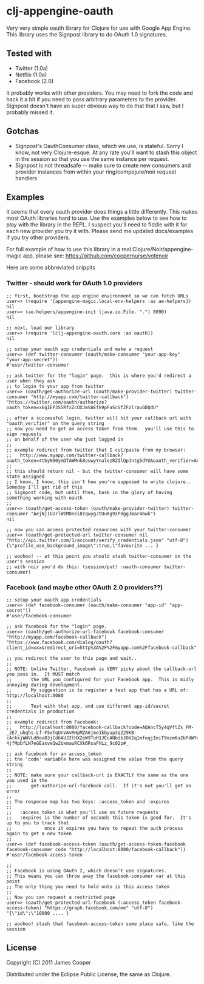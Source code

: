 # clj-appengine-oauth

Very very simple oauth library for Clojure for use with Google App Engine.  This library uses the
Signpost library to do OAuth 1.0 signatures.

## Tested with

* Twitter (1.0a)
* Netflix (1.0a)
* Facebook (2.0)

It probably works with other providers. You may need to fork the code and hack it a bit if you need to pass arbitrary
parameters to the provider.  Signpost doesn't have an super obvious way to do that that I saw, but I probably missed it.

## Gotchas

* Signpost's OauthConsumer class, which we use, is stateful. Sorry I know, not very Clojure-esque.  At any rate you'll want to stash this object in the session so that you use the same instance per request.
* Signpost is not threadsafe -- make sure to create new consumers and provider instances from within your ring/compojure/noir request handlers

## Examples

It seems that every oauth provider does things a little differently.  This makes most OAuth libraries
hard to use.  Use the examples below to see how to play with the library in the REPL.  I suspect you'll
need to fiddle with it for each new provider you try it with.  Please send me updated docs/examples if you
try other providers.

For full example of how to use this library in a real Clojure/Noir/appengine-magic app,
please see: https://github.com/coopernurse/votenoir

Here are some abbreviated snippits

### Twitter - should work for OAuth 1.0 providers

    ;; first, bootstrap the app engine environment so we can fetch URLs
    user=> (require '[appengine-magic.local-env-helpers :as ae-helpers])
    nil
    user=> (ae-helpers/appengine-init (java.io.File. ".") 8090)
    nil

    ;; next, load our library
    user=> (require '[clj-appengine-oauth.core :as oauth])
    nil

    ;; setup your oauth app credentials and make a request
    user=> (def twitter-consumer (oauth/make-consumer "your-app-key" "your-app-secret"))
    #'user/twitter-consumer

    ;; ask twitter for the "login" page.  this is where you'd redirect a user when they ask
    ;; to login to your app from twitter
    user=> (oauth/get-authorize-url (oauth/make-provider-twitter) twitter-consumer "http://myapp.com/twitter-callback")
    "https://twitter.com/oauth/authorize?oauth_token=x6qIEP3S5RfxZcOXJmVAEfk9pFaScVfZFzlrauGDQdU"
    
    ;; after a successful login, twitter will hit your callback url with "oauth_verifier" on the query string
    ;; now you need to get an access token from them.  you'll use this to sign requests
    ;; on behalf of the user who just logged in
    ;;
    ;; example redirect from twitter that I cut/paste from my browser:
    ;;   http://www.myapp.com/twitter-callback?oauth_token=4tbyN90ymDTAWMnk8ouwyYnalezRZIlQpJntg5dYU&oauth_verifier=AejNj1GUrlW1MDnei8IqwygJtUuKg9zPdggJmar46wk
    ;;
    ;; this should return nil - but the twitter-consumer will have some state assigned
    ;; I know, I know, this isn't how you're supposed to write clojure..  Someday I'll get rid of this
    ;; Signpost code, but until then, bask in the glory of having something working with oauth
    ;;
    user=> (oauth/get-access-token (oauth/make-provider-twitter) twitter-consumer "AejNj1GUrlW1MDnei8IqwygJtUuKg9zPdggJmar46wk")
    nil

    ;; now you can access protected resources with your twitter-consumer
    user=> (oauth/get-protected-url twitter-consumer nil "http://api.twitter.com/1/account/verify_credentials.json" "utf-8")
    {\"profile_use_background_image\":true,\"favourite ... }

    ;; woohoo! -- at this point you should stash twitter-consumer on the user's session
    ;; with noir you'd do this: (session/put! :oauth-consumer twitter-consumer)

### Facebook (and maybe other OAuth 2.0 providers??)

    ;; setup your oauth app credentials
    user=> (def facebook-consumer (oauth/make-consumer "app-id" "app-secret"))
    #'user/facebook-consumer

    ;; ask facebook for the "login" page.
    user=> (oauth/get-authorize-url-facebook facebook-consumer "http://myapp.com/facebook-callback")
    "https://www.facebook.com/dialog/oauth?client_id=xxx&redirect_uri=http%3A%2F%2Fmyapp.com%2Ffacebook-callback"

    ;; you redirect the user to this page and wait..
    ;;
    ;; NOTE: Unlike Twitter, Facebook is VERY picky about the callback-url you pass in.  It MUST match
    ;;       the URL you configured for your Facebook app.  This is midly annoying during development.
    ;;       My suggestion is to register a test app that has a URL of:  http://localhost:8080
    ;;
    ;;       Test with that app, and use different app-id/secret credentials in production
    ;;
    ;; example redirect from Facebook:
    ;;   http://localhost:8080/facebook-callback?code=AQAncT5y4qVflZs_FM-_2E7_uhqhs-Lf-F5xTqUnVAvRNpMZA6jme1kbyup3qZ29KB-cArkkjWWVLd0oo83jCd6AUJ2lHXZoW9TuH1JEcANbdbJOV2q1mfoqjImiT9nzmKu2bPdWYqELcwwAqmzCv8p5HYYrlAh1ut7_eGBewuef-4jfMpbfLN7eGEaxveQw2UxmauRCXk6RsaFhLz_9c02z#_

    ;; ask facebook for an access_token
    ;; the 'code' variable here was assigned the value from the query string
    ;;
    ;; NOTE: make sure your callback-url is EXACTLY the same as the one you used in the
    ;;       get-authorize-url-facebook call.  If it's not you'll get an error
    ;;
    ;; The response map has two keys: :access_token and :expires
    ;;
    ;;   :access_token is what you'll use on future requests
    ;;   :expires is the number of seconds this token is good for.  It's up to you to track that
    ;;            once it expires you have to repeat the auth process again to get a new token
    ;;
    user=> (def facebook-access-token (oauth/get-access-token-facebook facebook-consumer code "http://localhost:8080/facebook-callback"))
    #'user/facebook-access-token

    ;;
    ;; Facebook is using OAuth 2, which doesn't use signatures.
    ;; This means you can throw away the facebook-consumer var at this point
    ;; The only thing you need to hold onto is this access token
    ;;
    ;; Now you can request a restricted page
    user=> (oauth/get-protected-url-facebook (:access_token facebook-access-token) "https://graph.facebook.com/me" "utf-8")
    "{\"id\":\"10000 .... }

    ;; woohoo! stash that facebook-access-token some place safe, like the session

    
## License

Copyright (C) 2011 James Cooper

Distributed under the Eclipse Public License, the same as Clojure.
